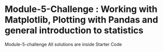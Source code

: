 # Module-5-Challenge : Working with Matplotlib, Plotting with Pandas and general introduction to statistics
Module-5-challenge
All solutions are inside Starter Code
